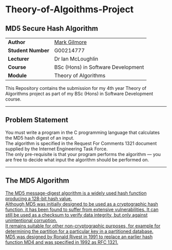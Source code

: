# Theory-of-Algoithms-Project
## MD5 Secure Hash Algorithm

|     |     |
| --- | --- |
| **Author** | [Mark Gilmore](https://github.com/markgilmore10) |
| **Student Number** | G00214777 |
| **Lecturer** | Dr Ian McLoughlin |
| **Course** | BSc (Hons) in Software Development
| **Module** |  Theory of Algorithms |

This Repository contains the submission for my 4th year Theory of Algorithms project as part of my BSc (Hons) in Software Development course.

<hr>

## Problem Statement
You must write a program in the C programming language that calculates the MD5 hash digest of an input.  
The algorithm is specified in the Request For Comments 1321 document supplied by the Internet Engineering Task Force.  
The only pre-requisite is that your program performs the algorithm — you are free to decide what input the algorithm should be performed on.

<hr>

## The MD5 Algorithm

[The MD5 message-digest algorithm is a widely used hash function producing a 128-bit hash value.  
Although MD5 was initially designed to be used as a cryptographic hash function, it has been found to suffer from extensive vulnerabilities.  It can still be used as a checksum to verify data integrity, but only against unintentional corruption.  
It remains suitable for other non-cryptographic purposes, for example for determining the partition for a particular key in a partitioned database.  
MD5 was designed by Ronald Rivest in 1991 to replace an earlier hash function MD4 and was specified in 1992 as RFC 1321.](https://en.wikipedia.org/wiki/MD5)
